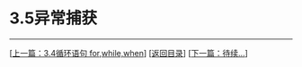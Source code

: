 # 3.5异常捕获

---
[[上一篇：3.4循环语句 for,while,when](https://sogrey.github.io/Kotlin-Notes/notes/3%E7%A8%8B%E5%BA%8F%E7%BB%93%E6%9E%84/3.4%E5%BE%AA%E7%8E%AF%E8%AF%AD%E5%8F%A5%20for,while,when)] [[返回目录](https://sogrey.github.io/Kotlin-Notes/)] [[下一篇：待续...]()]